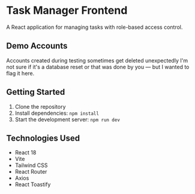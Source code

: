 # Task Manager Frontend

A React application for managing tasks with role-based access control.

## Demo Accounts

Accounts created during testing sometimes get deleted unexpectedly I'm not sure if it's a database reset or that was done by you — but I wanted to flag it here.

## Getting Started

1. Clone the repository
2. Install dependencies: `npm install`
3. Start the development server: `npm run dev`

## Technologies Used

- React 18
- Vite
- Tailwind CSS
- React Router
- Axios
- React Toastify
